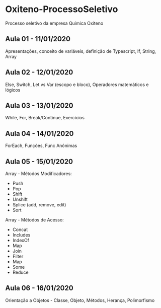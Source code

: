 # Oxiteno-ProcessoSeletivo
Processo seletivo da empresa Química Oxiteno

## Aula 01 - 11/01/2020
Apresentações, conceito de variáveis, definição de Typescript, If, String, Array

## Aula 02 - 12/01/2020
Else, Switch, Let vs Var (escopo e bloco), Operadores matemáticos e lógicos

## Aula 03 - 13/01/2020
While, For, Break/Continue, Exercícios

## Aula 04 - 14/01/2020
ForEach, Funções, Func Anônimas

## Aula 05 - 15/01/2020
Array - Métodos Modificadores: 
- Push
- Pop
- Shift
- Unshift
- Splice (add, remove, edit)
- Sort

Array - Métodos de Acesso:
- Concat
- Includes
- IndexOf
- Map
- Join
- Filter
- Map
- Some
- Reduce

## Aula 06 - 16/01/2020
Orientação a Objetos - Classe, Objeto, Métodos, Herança, Polimorfismo
